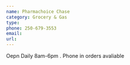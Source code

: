 ```yaml
---
name: Pharmachoice Chase
category: Grocery & Gas
type:
phone: 250-679-3553
email:
url:
---
```


Oepn Daily 8am-6pm . Phone in orders avaliable
